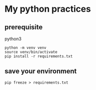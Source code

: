 # My python practices

## prerequisite

python3

```
python -m venv venv
source venv/bin/activate
pip install -r requirements.txt
```

## save your environment

```
pip freeze > requirements.txt
```